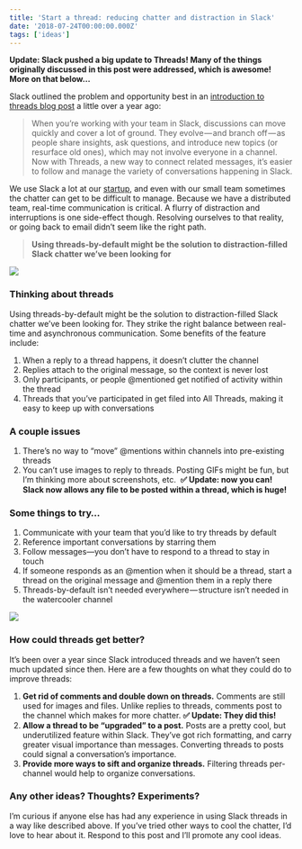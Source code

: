 ```yaml
---
title: 'Start a thread: reducing chatter and distraction in Slack'
date: '2018-07-24T00:00:00.000Z'
tags: ['ideas']
---
```


**Update: Slack pushed a big update to Threads! Many of the things originally discussed in this post were addressed, which is awesome! More on that below…**

Slack outlined the problem and opportunity best in an [introduction to threads blog post](https://slackhq.com/getting-the-most-out-of-threads-ae86797d681d) a little over a year ago:

> When you’re working with your team in Slack, discussions can move quickly and cover a lot of ground. They evolve — and branch off — as people share insights, ask questions, and introduce new topics (or resurface old ones), which may not involve everyone in a channel. Now with Threads, a new way to connect related messages, it’s easier to follow and manage the variety of conversations happening in Slack.

We use Slack a lot at our [startup](http://twitter.com/picksco), and even with our small team sometimes the chatter can get to be difficult to manage. Because we have a distributed team, real-time communication is critical. A flurry of distraction and interruptions is one side-effect though. Resolving ourselves to that reality, or going back to email didn’t seem like the right path.

> **Using threads-by-default might be the solution to distraction-filled Slack chatter we’ve been looking for**

![](__GHOST_URL__/content/images/downloaded_images/Start-a-thread--reducing-chatter-and-distraction-in-Slack/1-f5tFVPstzA_prnoe9U_6SQ.png)

### Thinking about threads

Using threads-by-default might be the solution to distraction-filled Slack chatter we’ve been looking for. They strike the right balance between real-time and asynchronous communication. Some benefits of the feature include:

1. When a reply to a thread happens, it doesn’t clutter the channel
2. Replies attach to the original message, so the context is never lost
3. Only participants, or people @mentioned get notified of activity within the thread
4. Threads that you’ve participated in get filed into All Threads, making it easy to keep up with conversations

### A couple issues

1. There’s no way to “move” @mentions within channels into pre-existing threads
2. You can’t use images to reply to threads. Posting GIFs might be fun, but I’m thinking more about screenshots, etc. 
   **✅ Update: now you can! Slack now allows any file to be posted within a thread, which is huge!**

### Some things to try…

1. Communicate with your team that you’d like to try threads by default
2. Reference important conversations by starring them
3. Follow messages—you don’t have to respond to a thread to stay in touch
4. If someone responds as an @mention when it should be a thread, start a thread on the original message and @mention them in a reply there
5. Threads-by-default isn’t needed everywhere — structure isn’t needed in the watercooler channel

![](__GHOST_URL__/content/images/downloaded_images/Start-a-thread--reducing-chatter-and-distraction-in-Slack/1-bWNmQTnJVdSJxBLh0PBhrA.png)

### How could threads get better?

It’s been over a year since Slack introduced threads and we haven’t seen much updated since then. Here are a few thoughts on what they could do to improve threads:

1. **Get rid of comments and double down on threads.** Comments are still used for images and files. Unlike replies to threads, comments post to the channel which makes for more chatter.
   **✅ Update: They did this!**
2. **Allow a thread to be “upgraded” to a post.** Posts are a pretty cool, but underutilized feature within Slack. They’ve got rich formatting, and carry greater visual importance than messages. Converting threads to posts could signal a conversation’s importance.
3. **Provide more ways to sift and organize threads.** Filtering threads per-channel would help to organize conversations.

### Any other ideas? Thoughts? Experiments?

I’m curious if anyone else has had any experience in using Slack threads in a way like described above. If you’ve tried other ways to cool the chatter, I’d love to hear about it. Respond to this post and I’ll promote any cool ideas.

